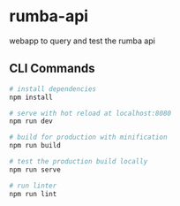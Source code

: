# rumba-api

webapp to query and test the rumba api

## CLI Commands

``` bash
# install dependencies
npm install

# serve with hot reload at localhost:8080
npm run dev

# build for production with minification
npm run build

# test the production build locally
npm run serve

# run linter
npm run lint
```
